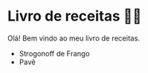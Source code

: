 # Livro de receitas :man_cook:

Olá! Bem vindo ao meu livro de receitas.
- Strogonoff de Frango
- Pavê